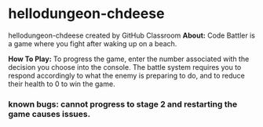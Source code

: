 # hellodungeon-chdeese
hellodungeon-chdeese created by GitHub Classroom
**About:**
Code Battler is a game where you fight after waking up on a beach. 

**How To Play:**
To progress the game, enter the number associated with the decision you choose into the console.
The battle system requires you to respond accordingly to what the enemy is preparing to do, and to reduce their health to 0 to win the game. 
### known bugs: cannot progress to stage 2 and restarting the game causes issues.
